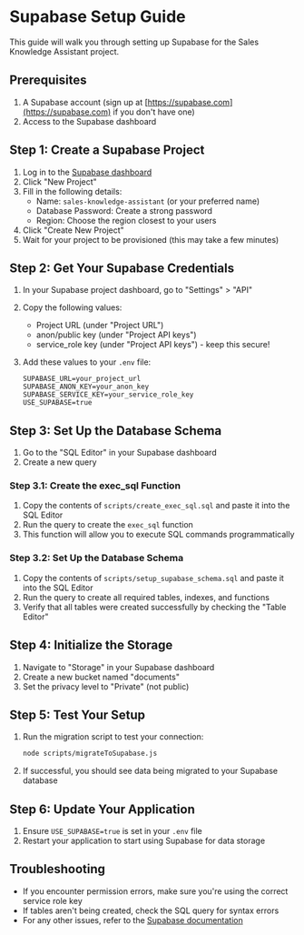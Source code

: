 # Supabase Setup Guide

This guide will walk you through setting up Supabase for the Sales Knowledge Assistant project.

## Prerequisites

1. A Supabase account (sign up at [https://supabase.com](https://supabase.com) if you don't have one)
2. Access to the Supabase dashboard

## Step 1: Create a Supabase Project

1. Log in to the [Supabase dashboard](https://app.supabase.com)
2. Click "New Project"
3. Fill in the following details:
   - Name: `sales-knowledge-assistant` (or your preferred name)
   - Database Password: Create a strong password
   - Region: Choose the region closest to your users
4. Click "Create New Project"
5. Wait for your project to be provisioned (this may take a few minutes)

## Step 2: Get Your Supabase Credentials

1. In your Supabase project dashboard, go to "Settings" > "API"
2. Copy the following values:
   - Project URL (under "Project URL")
   - anon/public key (under "Project API keys")
   - service_role key (under "Project API keys") - keep this secure!

3. Add these values to your `.env` file:
   ```
   SUPABASE_URL=your_project_url
   SUPABASE_ANON_KEY=your_anon_key
   SUPABASE_SERVICE_KEY=your_service_role_key
   USE_SUPABASE=true
   ```

## Step 3: Set Up the Database Schema

1. Go to the "SQL Editor" in your Supabase dashboard
2. Create a new query

### Step 3.1: Create the exec_sql Function

1. Copy the contents of `scripts/create_exec_sql.sql` and paste it into the SQL Editor
2. Run the query to create the `exec_sql` function
3. This function will allow you to execute SQL commands programmatically

### Step 3.2: Set Up the Database Schema

1. Copy the contents of `scripts/setup_supabase_schema.sql` and paste it into the SQL Editor
2. Run the query to create all required tables, indexes, and functions
3. Verify that all tables were created successfully by checking the "Table Editor"

## Step 4: Initialize the Storage

1. Navigate to "Storage" in your Supabase dashboard
2. Create a new bucket named "documents" 
3. Set the privacy level to "Private" (not public)

## Step 5: Test Your Setup

1. Run the migration script to test your connection:
   ```bash
   node scripts/migrateToSupabase.js
   ```

2. If successful, you should see data being migrated to your Supabase database

## Step 6: Update Your Application

1. Ensure `USE_SUPABASE=true` is set in your `.env` file
2. Restart your application to start using Supabase for data storage

## Troubleshooting

- If you encounter permission errors, make sure you're using the correct service role key
- If tables aren't being created, check the SQL query for syntax errors
- For any other issues, refer to the [Supabase documentation](https://supabase.com/docs) 